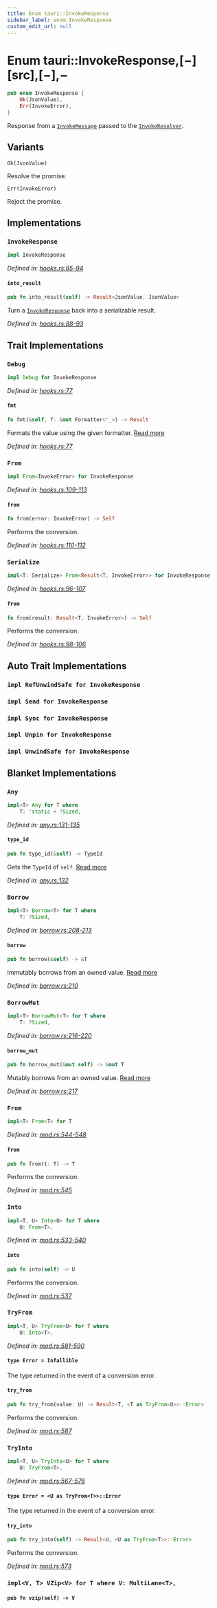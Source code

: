```yaml
---
title: Enum tauri::InvokeResponse
sidebar_label: enum.InvokeResponse
custom_edit_url: null
---
```


# Enum tauri::InvokeResponse,\[−]\[src],\[−],−

```rs
pub enum InvokeResponse {
    Ok(JsonValue),
    Err(InvokeError),
}
```

Response from a [`InvokeMessage`](/docs/api/rust/tauri/../tauri/struct.InvokeMessage "InvokeMessage") passed to the [`InvokeResolver`](/docs/api/rust/tauri/../tauri/struct.InvokeResolver "InvokeResolver").

## Variants

`Ok(JsonValue)`

Resolve the promise.

`Err(InvokeError)`

Reject the promise.

## Implementations

### `InvokeResponse`

```rs
impl InvokeResponse
```

_Defined in: [hooks.rs:85-94](https://github.com/https://blob/4339b46/core/tauri/src/hooks.rs#L85-94)_

#### `into_result`

```rs
pub fn into_result(self) -> Result<JsonValue, JsonValue>
```

Turn a [`InvokeResponse`](/docs/api/rust/tauri/../tauri/enum.InvokeResponse "InvokeResponse") back into a serializable result.

_Defined in: [hooks.rs:88-93](https://github.com/https://blob/4339b46/core/tauri/src/hooks.rs#L88-93)_

## Trait Implementations

### `Debug`

```rs
impl Debug for InvokeResponse
```

_Defined in: [hooks.rs:77](https://github.com/https://blob/4339b46/core/tauri/src/hooks.rs#L77)_

#### `fmt`

```rs
fn fmt(&self, f: &mut Formatter<'_>) -> Result
```

Formats the value using the given formatter. [Read more](https://doc.rust-lang.org/nightly/core/fmt/trait.Debug.html#tymethod.fmt)

_Defined in: [hooks.rs:77](https://github.com/https://blob/4339b46/core/tauri/src/hooks.rs#L77)_

### `From`

```rs
impl From<InvokeError> for InvokeResponse
```

_Defined in: [hooks.rs:109-113](https://github.com/https://blob/4339b46/core/tauri/src/hooks.rs#L109-113)_

#### `from`

```rs
fn from(error: InvokeError) -> Self
```

Performs the conversion.

_Defined in: [hooks.rs:110-112](https://github.com/https://blob/4339b46/core/tauri/src/hooks.rs#L110-112)_

### `Serialize`

```rs
impl<T: Serialize> From<Result<T, InvokeError>> for InvokeResponse
```

_Defined in: [hooks.rs:96-107](https://github.com/https://blob/4339b46/core/tauri/src/hooks.rs#L96-107)_

#### `from`

```rs
fn from(result: Result<T, InvokeError>) -> Self
```

Performs the conversion.

_Defined in: [hooks.rs:98-106](https://github.com/https://blob/4339b46/core/tauri/src/hooks.rs#L98-106)_

## Auto Trait Implementations

### `impl RefUnwindSafe for InvokeResponse`

### `impl Send for InvokeResponse`

### `impl Sync for InvokeResponse`

### `impl Unpin for InvokeResponse`

### `impl UnwindSafe for InvokeResponse`

## Blanket Implementations

### `Any`

```rs
impl<T> Any for T where
    T: 'static + ?Sized, 
```

_Defined in: [any.rs:131-135](https://github.com/https://blob/4339b46/core/tauri/src/https://doc.rust-lang.org/nightly/src/core/any.rs#L131-135)_

#### `type_id`

```rs
pub fn type_id(&self) -> TypeId
```

Gets the `TypeId` of `self`. [Read more](https://doc.rust-lang.org/nightly/core/any/trait.Any.html#tymethod.type_id)

_Defined in: [any.rs:132](https://github.com/https://blob/4339b46/core/tauri/src/https://doc.rust-lang.org/nightly/src/core/any.rs#L132)_

### `Borrow`

```rs
impl<T> Borrow<T> for T where
    T: ?Sized, 
```

_Defined in: [borrow.rs:208-213](https://github.com/https://blob/4339b46/core/tauri/src/https://doc.rust-lang.org/nightly/src/core/borrow.rs#L208-213)_

#### `borrow`

```rs
pub fn borrow(&self) -> &T
```

Immutably borrows from an owned value. [Read more](https://doc.rust-lang.org/nightly/core/borrow/trait.Borrow.html#tymethod.borrow)

_Defined in: [borrow.rs:210](https://github.com/https://blob/4339b46/core/tauri/src/https://doc.rust-lang.org/nightly/src/core/borrow.rs#L210)_

### `BorrowMut`

```rs
impl<T> BorrowMut<T> for T where
    T: ?Sized, 
```

_Defined in: [borrow.rs:216-220](https://github.com/https://blob/4339b46/core/tauri/src/https://doc.rust-lang.org/nightly/src/core/borrow.rs#L216-220)_

#### `borrow_mut`

```rs
pub fn borrow_mut(&mut self) -> &mut T
```

Mutably borrows from an owned value. [Read more](https://doc.rust-lang.org/nightly/core/borrow/trait.BorrowMut.html#tymethod.borrow_mut)

_Defined in: [borrow.rs:217](https://github.com/https://blob/4339b46/core/tauri/src/https://doc.rust-lang.org/nightly/src/core/borrow.rs#L217)_

### `From`

```rs
impl<T> From<T> for T
```

_Defined in: [mod.rs:544-548](https://github.com/https://blob/4339b46/core/tauri/src/https://doc.rust-lang.org/nightly/src/core/convert/mod.rs#L544-548)_

#### `from`

```rs
pub fn from(t: T) -> T
```

Performs the conversion.

_Defined in: [mod.rs:545](https://github.com/https://blob/4339b46/core/tauri/src/https://doc.rust-lang.org/nightly/src/core/convert/mod.rs#L545)_

### `Into`

```rs
impl<T, U> Into<U> for T where
    U: From<T>, 
```

_Defined in: [mod.rs:533-540](https://github.com/https://blob/4339b46/core/tauri/src/https://doc.rust-lang.org/nightly/src/core/convert/mod.rs#L533-540)_

#### `into`

```rs
pub fn into(self) -> U
```

Performs the conversion.

_Defined in: [mod.rs:537](https://github.com/https://blob/4339b46/core/tauri/src/https://doc.rust-lang.org/nightly/src/core/convert/mod.rs#L537)_

### `TryFrom`

```rs
impl<T, U> TryFrom<U> for T where
    U: Into<T>, 
```

_Defined in: [mod.rs:581-590](https://github.com/https://blob/4339b46/core/tauri/src/https://doc.rust-lang.org/nightly/src/core/convert/mod.rs#L581-590)_

#### `type Error = Infallible`

The type returned in the event of a conversion error.

#### `try_from`

```rs
pub fn try_from(value: U) -> Result<T, <T as TryFrom<U>>::Error>
```

Performs the conversion.

_Defined in: [mod.rs:587](https://github.com/https://blob/4339b46/core/tauri/src/https://doc.rust-lang.org/nightly/src/core/convert/mod.rs#L587)_

### `TryInto`

```rs
impl<T, U> TryInto<U> for T where
    U: TryFrom<T>, 
```

_Defined in: [mod.rs:567-576](https://github.com/https://blob/4339b46/core/tauri/src/https://doc.rust-lang.org/nightly/src/core/convert/mod.rs#L567-576)_

#### `type Error = <U as TryFrom<T>>::Error`

The type returned in the event of a conversion error.

#### `try_into`

```rs
pub fn try_into(self) -> Result<U, <U as TryFrom<T>>::Error>
```

Performs the conversion.

_Defined in: [mod.rs:573](https://github.com/https://blob/4339b46/core/tauri/src/https://doc.rust-lang.org/nightly/src/core/convert/mod.rs#L573)_

### `impl<V, T> VZip<V> for T where V: MultiLane<T>,`

#### `pub fn vzip(self) -> V`
